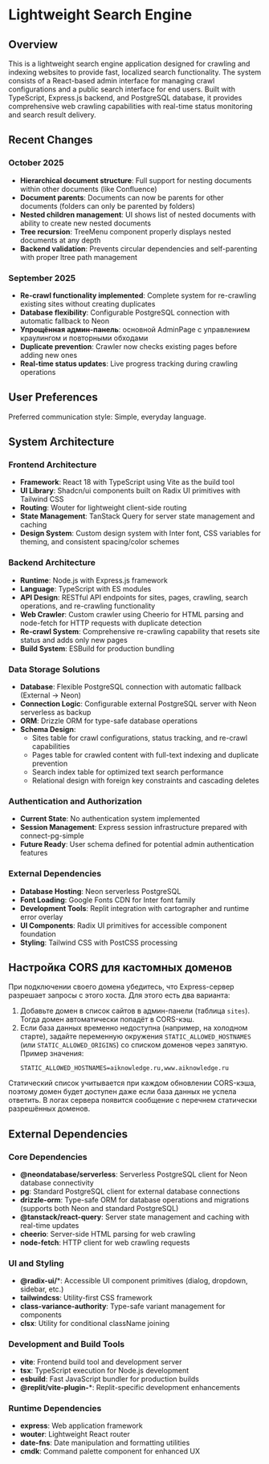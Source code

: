 # Lightweight Search Engine

## Overview

This is a lightweight search engine application designed for crawling and indexing websites to provide fast, localized search functionality. The system consists of a React-based admin interface for managing crawl configurations and a public search interface for end users. Built with TypeScript, Express.js backend, and PostgreSQL database, it provides comprehensive web crawling capabilities with real-time status monitoring and search result delivery.

## Recent Changes

### October 2025
- **Hierarchical document structure**: Full support for nesting documents within other documents (like Confluence)
- **Document parents**: Documents can now be parents for other documents (folders can only be parented by folders)
- **Nested children management**: UI shows list of nested documents with ability to create new nested documents
- **Tree recursion**: TreeMenu component properly displays nested documents at any depth
- **Backend validation**: Prevents circular dependencies and self-parenting with proper ltree path management

### September 2025
- **Re-crawl functionality implemented**: Complete system for re-crawling existing sites without creating duplicates
- **Database flexibility**: Configurable PostgreSQL connection with automatic fallback to Neon
- **Упрощённая админ-панель**: основной AdminPage с управлением краулингом и повторными обходами
- **Duplicate prevention**: Crawler now checks existing pages before adding new ones
- **Real-time status updates**: Live progress tracking during crawling operations

## User Preferences

Preferred communication style: Simple, everyday language.

## System Architecture

### Frontend Architecture
- **Framework**: React 18 with TypeScript using Vite as the build tool
- **UI Library**: Shadcn/ui components built on Radix UI primitives with Tailwind CSS
- **Routing**: Wouter for lightweight client-side routing
- **State Management**: TanStack Query for server state management and caching
- **Design System**: Custom design system with Inter font, CSS variables for theming, and consistent spacing/color schemes

### Backend Architecture
- **Runtime**: Node.js with Express.js framework
- **Language**: TypeScript with ES modules
- **API Design**: RESTful API endpoints for sites, pages, crawling, search operations, and re-crawling functionality
- **Web Crawler**: Custom crawler using Cheerio for HTML parsing and node-fetch for HTTP requests with duplicate detection
- **Re-crawl System**: Comprehensive re-crawling capability that resets site status and adds only new pages
- **Build System**: ESBuild for production bundling

### Data Storage Solutions
- **Database**: Flexible PostgreSQL connection with automatic fallback (External → Neon)
- **Connection Logic**: Configurable external PostgreSQL server with Neon serverless as backup
- **ORM**: Drizzle ORM for type-safe database operations
- **Schema Design**: 
  - Sites table for crawl configurations, status tracking, and re-crawl capabilities
  - Pages table for crawled content with full-text indexing and duplicate prevention
  - Search index table for optimized text search performance
  - Relational design with foreign key constraints and cascading deletes

### Authentication and Authorization
- **Current State**: No authentication system implemented
- **Session Management**: Express session infrastructure prepared with connect-pg-simple
- **Future Ready**: User schema defined for potential admin authentication features

### External Dependencies
- **Database Hosting**: Neon serverless PostgreSQL
- **Font Loading**: Google Fonts CDN for Inter font family
- **Development Tools**: Replit integration with cartographer and runtime error overlay
- **UI Components**: Radix UI primitives for accessible component foundation
- **Styling**: Tailwind CSS with PostCSS processing

## Настройка CORS для кастомных доменов

При подключении своего домена убедитесь, что Express-сервер разрешает запросы с этого хоста. Для этого есть два варианта:

1. Добавьте домен в список сайтов в админ-панели (таблица `sites`). Тогда домен автоматически попадёт в CORS-кэш.
2. Если база данных временно недоступна (например, на холодном старте), задайте переменную окружения `STATIC_ALLOWED_HOSTNAMES` (или `STATIC_ALLOWED_ORIGINS`) со списком доменов через запятую. Пример значения:
   ```env
   STATIC_ALLOWED_HOSTNAMES=aiknowledge.ru,www.aiknowledge.ru
   ```

Статический список учитывается при каждом обновлении CORS-кэша, поэтому домен будет доступен даже если база данных не успела ответить. В логах сервера появится сообщение с перечнем статически разрешённых доменов.

## External Dependencies

### Core Dependencies
- **@neondatabase/serverless**: Serverless PostgreSQL client for Neon database connectivity
- **pg**: Standard PostgreSQL client for external database connections
- **drizzle-orm**: Type-safe ORM for database operations and migrations (supports both Neon and standard PostgreSQL)
- **@tanstack/react-query**: Server state management and caching with real-time updates
- **cheerio**: Server-side HTML parsing for web crawling
- **node-fetch**: HTTP client for web crawling requests

### UI and Styling
- **@radix-ui/***: Accessible UI component primitives (dialog, dropdown, sidebar, etc.)
- **tailwindcss**: Utility-first CSS framework
- **class-variance-authority**: Type-safe variant management for components
- **clsx**: Utility for conditional className joining

### Development and Build Tools
- **vite**: Frontend build tool and development server
- **tsx**: TypeScript execution for Node.js development
- **esbuild**: Fast JavaScript bundler for production builds
- **@replit/vite-plugin-***: Replit-specific development enhancements

### Runtime Dependencies
- **express**: Web application framework
- **wouter**: Lightweight React router
- **date-fns**: Date manipulation and formatting utilities
- **cmdk**: Command palette component for enhanced UX